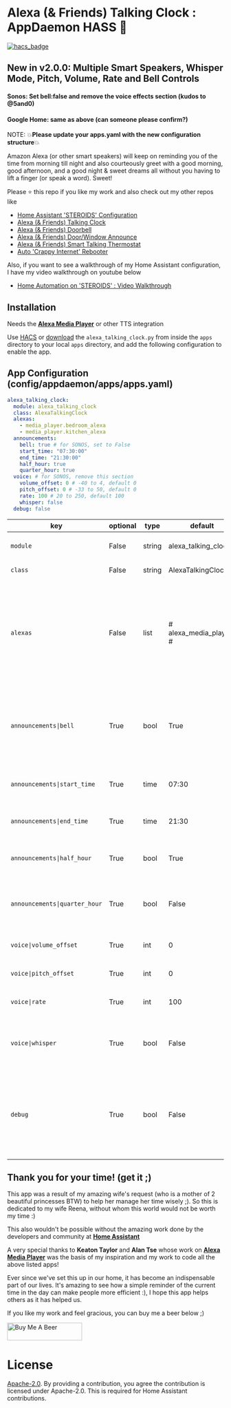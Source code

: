 # Alexa (& Friends) Talking Clock : AppDaemon HASS :chicken:

[![hacs_badge](https://img.shields.io/badge/HACS-Default-orange.svg)](https://github.com/custom-components/hacs)

## New in v2.0.0: Multiple Smart Speakers, Whisper Mode, Pitch, Volume, Rate and Bell Controls
#### Sonos: Set bell:false and remove the voice effects section (kudos to @5and0)
#### Google Home: same as above (can someone please confirm?)
NOTE: :boom:**Please update your apps.yaml with the new configuration structure**:boom:

Amazon Alexa (or other smart speakers) will keep on reminding you of the time from morning till night and also courteously greet with a good morning, good afternoon, and a good night & sweet dreams all without you having to lift a finger (or speak a word). Sweet!

Please ⭐ this repo if you like my work and also check out my other repos like
- [Home Assistant 'STEROIDS' Configuration](https://github.com/UbhiTS/ha-config-ataraxis)
- [Alexa (& Friends) Talking Clock](https://github.com/UbhiTS/ad-alexatalkingclock)
- [Alexa (& Friends) Doorbell](https://github.com/UbhiTS/ad-alexadoorbell)
- [Alexa (& Friends) Door/Window Announce](https://github.com/UbhiTS/ad-alexadoorwindowannounce)
- [Alexa (& Friends) Smart Talking Thermostat](https://github.com/UbhiTS/ad-alexasmarttalkingthermostat)
- [Auto 'Crappy Internet' Rebooter](https://github.com/UbhiTS/ad-autointernetrebooter)

Also, if you want to see a walkthrough of my Home Assistant configuration, I have my video walkthrough on youtube below
- [Home Automation on 'STEROIDS' : Video Walkthrough](https://youtu.be/qqktLE9_45A)

## Installation
Needs the **[Alexa Media Player](https://github.com/custom-components/alexa_media_player)** or other TTS integration

Use [HACS](https://github.com/custom-components/hacs) or [download](https://github.com/UbhiTS/HASS-AlexaTalkingClock/tree/master/apps/alexa_talking_clock) the `alexa_talking_clock.py` from inside the `apps` directory to your local `apps` directory, and add the following configuration to enable the app.

## App Configuration (config/appdaemon/apps/apps.yaml)

```yaml
alexa_talking_clock:
  module: alexa_talking_clock
  class: AlexaTalkingClock
  alexas:
    - media_player.bedroom_alexa
    - media_player.kitchen_alexa
  announcements:
    bell: true # for SONOS, set to False
    start_time: "07:30:00"
    end_time: "21:30:00"
    half_hour: true
    quarter_hour: true
  voice: # for SONOS, remove this section
    volume_offset: 0 # -40 to 4, default 0
    pitch_offset: 0 # -33 to 50, default 0
    rate: 100 # 20 to 250, default 100
    whisper: false
  debug: false
```

key | optional | type | default | description
-- | -- | -- | -- | --
`module` | False | string | alexa_talking_clock | The module name of the app.
`class` | False | string | AlexaTalkingClock | The name of the Class.
`alexas` | False | list | # alexa_media_players # | The Alexa or other Smart Speakers to target for the time reminder speech. You need the Alexa Media Player integration alive and kickin before you install this app.
`announcements\|bell` | True | bool | True | Enable or disable the Alexa announcement bell before the time speech. For Sonos or Google Home, set to False
`announcements\|start_time` | True | time | 07:30 | The time to start announcements. This is in 24h format.
`announcements\|end_time` | True | time | 21:30 | The time to end announcements. This is in 24h format.
`announcements\|half_hour` | True | bool | True | Announce every half hour (It's 8 AM, It's 8:30 AM, It's 9 AM)
`announcements\|quarter_hour` | True | bool | False | Announce every 15 minutes (It's 8 AM, It's 8:15 AM, It's 8:30 AM, It's 8:45 AM, It's 9 AM)
`voice\|volume_offset` | True | int | 0 | Set between -40 and 4. Default 0
`voice\|pitch_offset` | True | int | 0 | Set between -33 and 50. Default 0
`voice\|rate` | True | int | 100 | Set between 20 to 250. Default 100
`voice\|whisper` | True | bool | False | Whisper Mode. Set "Bell" to False and "Rate" to 50 for a creepy time announcement 
`debug` | True | bool | False | Announces time instantly when you save the apps.yaml. Also, when set, will not honor start and end times and speak throughout the day and night

## Thank you for your time! (get it ;)
This app was a result of my amazing wife's request (who is a mother of 2 beautiful princesses BTW) to help her manage her time wisely ;). So this is dedicated to my wife Reena, without whom this world would not be worth my time :) 

This also wouldn't be possible without the amazing work done by the developers and community at **[Home Assistant](https://www.home-assistant.io/)**

A very special thanks to **Keaton Taylor** and **Alan Tse** whose work on **[Alexa Media Player](https://github.com/custom-components/alexa_media_player)** was the basis of my inspiration and my work to code all the above listed apps!

Ever since we've set this up in our home, it has become an indispensable part of our lives. It's amazing to see how a simple reminder of the current time in the day can make people more efficient :), I hope this app helps others as it has helped us. 

If you like my work and feel gracious, you can buy me a beer below ;)

<a href="https://www.buymeacoffee.com/ubhits" target="_blank">
<img src="https://www.buymeacoffee.com/assets/img/custom_images/orange_img.png"
     alt="Buy Me A Beer" 
     style="height:41px !important; width:174px !important;" />
</a>

# License
[Apache-2.0](LICENSE). By providing a contribution, you agree the contribution is licensed under Apache-2.0. This is required for Home Assistant contributions.
